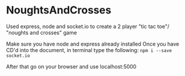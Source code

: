 # NoughtsAndCrosses
Used express, node and socket.io to create a 2 player "tic tac toe"/ "noughts and crosses" game

Make sure you have node and express already installed
Once you have CD'd into the document, in terminal type the following: 
`npm i --save socket.io`

After that go on your browser and use localhost:5000
